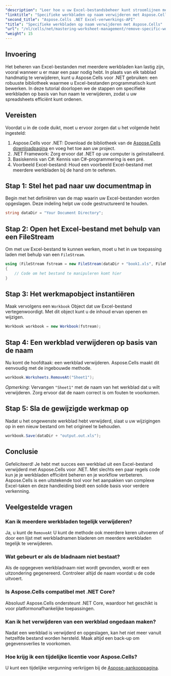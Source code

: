 ```yaml
---
"description": "Leer hoe u uw Excel-bestandsbeheer kunt stroomlijnen met Aspose.Cells voor .NET. Deze handleiding begeleidt u door de stappen om specifieke werkbladen programmatisch op naam te verwijderen, waardoor u tijd bespaart en uw spreadsheets overzichtelijk houdt."
"linktitle": "Specifieke werkbladen op naam verwijderen met Aspose.Cells"
"second_title": "Aspose.Cells .NET Excel-verwerkings-API"
"title": "Specifieke werkbladen op naam verwijderen met Aspose.Cells"
"url": "/nl/cells/net/mastering-worksheet-management/remove-specific-worksheets-by-name/"
"weight": 15
---
```


## Invoering

Het beheren van Excel-bestanden met meerdere werkbladen kan lastig zijn, vooral wanneer u er maar een paar nodig hebt. In plaats van elk tabblad handmatig te verwijderen, kunt u Aspose.Cells voor .NET gebruiken: een robuuste bibliotheek waarmee u Excel-bestanden programmatisch kunt bewerken. In deze tutorial doorlopen we de stappen om specifieke werkbladen op basis van hun naam te verwijderen, zodat u uw spreadsheets efficiënt kunt ordenen.

## Vereisten

Voordat u in de code duikt, moet u ervoor zorgen dat u het volgende hebt ingesteld:

1. Aspose.Cells voor .NET: Download de bibliotheek van de [Aspose.Cells downloadpagina](https://releases.aspose.com/cells/net/) en voeg het toe aan uw project.
2. .NET Framework: Zorg ervoor dat .NET op uw computer is geïnstalleerd.
3. Basiskennis van C#: Kennis van C#-programmering is een pré.
4. Voorbeeld Excel-bestand: Houd een voorbeeld Excel-bestand met meerdere werkbladen bij de hand om te oefenen.

## Stap 1: Stel het pad naar uw documentmap in

Begin met het definiëren van de map waarin uw Excel-bestanden worden opgeslagen. Deze indeling helpt uw code gestructureerd te houden.

```csharp
string dataDir = "Your Document Directory";
```

## Stap 2: Open het Excel-bestand met behulp van een FileStream

Om met uw Excel-bestand te kunnen werken, moet u het in uw toepassing laden met behulp van een `FileStream`.

```csharp
using (FileStream fstream = new FileStream(dataDir + "book1.xls", FileMode.Open))
{
    // Code om het bestand te manipuleren komt hier
}
```

## Stap 3: Het werkmapobject instantiëren

Maak vervolgens een `Workbook` Object dat uw Excel-bestand vertegenwoordigt. Met dit object kunt u de inhoud ervan openen en wijzigen.

```csharp
Workbook workbook = new Workbook(fstream);
```

## Stap 4: Een werkblad verwijderen op basis van de naam

Nu komt de hoofdtaak: een werkblad verwijderen. Aspose.Cells maakt dit eenvoudig met de ingebouwde methode.

```csharp
workbook.Worksheets.RemoveAt("Sheet1");
```

*Opmerking*: Vervangen `"Sheet1"` met de naam van het werkblad dat u wilt verwijderen. Zorg ervoor dat de naam correct is om fouten te voorkomen.

## Stap 5: Sla de gewijzigde werkmap op

Nadat u het ongewenste werkblad hebt verwijderd, slaat u uw wijzigingen op in een nieuw bestand om het origineel te behouden.

```csharp
workbook.Save(dataDir + "output.out.xls");
```

## Conclusie

Gefeliciteerd! Je hebt met succes een werkblad uit een Excel-bestand verwijderd met Aspose.Cells voor .NET. Met slechts een paar regels code kun je je werkbladen efficiënt beheren en je workflow verbeteren. Aspose.Cells is een uitstekende tool voor het aanpakken van complexe Excel-taken en deze handleiding biedt een solide basis voor verdere verkenning.

## Veelgestelde vragen

### Kan ik meerdere werkbladen tegelijk verwijderen?

Ja, u kunt de `RemoveAt` U kunt de methode ook meerdere keren uitvoeren of door een lijst met werkbladnamen bladeren om meerdere werkbladen tegelijk te verwijderen.

### Wat gebeurt er als de bladnaam niet bestaat?

Als de opgegeven werkbladnaam niet wordt gevonden, wordt er een uitzondering gegenereerd. Controleer altijd de naam voordat u de code uitvoert.

### Is Aspose.Cells compatibel met .NET Core?

Absoluut! Aspose.Cells ondersteunt .NET Core, waardoor het geschikt is voor platformonafhankelijke toepassingen.

### Kan ik het verwijderen van een werkblad ongedaan maken?

Nadat een werkblad is verwijderd en opgeslagen, kan het niet meer vanuit hetzelfde bestand worden hersteld. Maak altijd een back-up om gegevensverlies te voorkomen.

### Hoe krijg ik een tijdelijke licentie voor Aspose.Cells?

U kunt een tijdelijke vergunning verkrijgen bij de [Aspose-aankooppagina](https://purchase.aspose.com/temporary-license/).